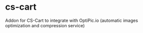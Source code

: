 # cs-cart
Addon for CS-Cart to integrate with OptiPic.io (automatic images optimization and compression service)
